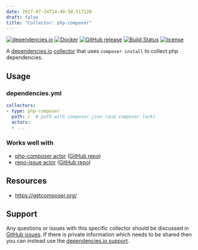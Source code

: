 ```yaml
---
date: 2017-07-24T14:49:58.517120
draft: false
title: "Collector: php-composer"
---
```



[![dependencies.io](https://img.shields.io/badge/dependencies.io-collector-3DA4E9.svg)](https://www.dependencies.io/docs/collectors/)
[![Docker](https://img.shields.io/badge/dockerhub-collector--php--composer-22B8EB.svg)](https://hub.docker.com/r/dependencies/collector-php-composer/)
[![GitHub release](https://img.shields.io/github/release/dependencies-io/collector-php-composer.svg)](https://github.com/dependencies-io/collector-php-composer/releases)
[![Build Status](https://travis-ci.org/dependencies-io/collector-php-composer.svg?branch=master)](https://travis-ci.org/dependencies-io/collector-php-composer)
[![license](https://img.shields.io/github/license/dependencies-io/collector-php-composer.svg)](https://github.com/dependencies-io/collector-php-composer/blob/master/LICENSE)

A [dependencies.io](https://www.dependencies.io)
[collector](https://www.dependencies.io/docs/collectors/)
that uses `composer install` to collect php dependencies.

## Usage

### dependencies.yml

```yaml
collectors:
- type: php-composer
  path: /  # path with composer.json (and composer.lock)
  actors:
  - ...
```

### Works well with

- [php-composer actor](https://www.dependencies.io/docs/actors/php-composer/) ([GitHub repo](https://github.com/dependencies-io/actor-php-composer/))
- [repo-issue actor](https://www.dependencies.io/docs/actors/repo-issue/) ([GitHub repo](https://github.com/dependencies-io/actor-repo-issue/))


## Resources

- https://getcomposer.org/

## Support

Any questions or issues with this specific collector should be discussed in [GitHub
issues](https://github.com/dependencies-io/collector-php-composer/issues). If there is
private information which needs to be shared then you can instead use the
[dependencies.io support](https://app.dependencies.io/support).
